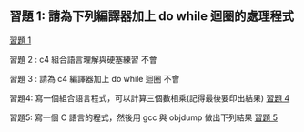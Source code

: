 習題 1: 請為下列編譯器加上 do while 迴圈的處理程式
-
[習題 1](https://github.com/shanghua0203/_sp/blob/main/03c-compiler3/compiler.c)


習題 2 : c4 組合語言理解與硬塞練習
不會

習題 3 : 請為 c4 編譯器加上 do while 迴圈
不會

習題4: 寫一個組合語言程式，可以計算三個數相乘(記得最後要印出結果)
[習題 4](https://github.com/shanghua0203/_sp/tree/main/HW4)

習題5: 寫一個 C 語言的程式，然後用 gcc 與 objdump 做出下列結果
[習題 5](https://github.com/ccc113b/_sp/issues/9)
